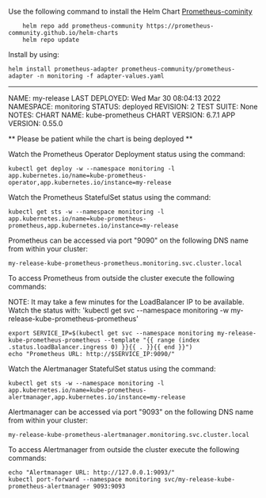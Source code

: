 
Use the following command to install the Helm Chart [Prometheus-cominity](https://prometheus-community.github.io/helm-charts/)
```
    helm repo add prometheus-community https://prometheus-community.github.io/helm-charts
    helm repo update
```
Install by using:

```
helm install prometheus-adapter prometheus-community/prometheus-adapter -n monitoring -f adapter-values.yaml
```


--------------------------------------------------------------------------------
NAME: my-release
LAST DEPLOYED: Wed Mar 30 08:04:13 2022
NAMESPACE: monitoring
STATUS: deployed
REVISION: 2
TEST SUITE: None
NOTES:
CHART NAME: kube-prometheus
CHART VERSION: 6.7.1
APP VERSION: 0.55.0

** Please be patient while the chart is being deployed **

Watch the Prometheus Operator Deployment status using the command:

    kubectl get deploy -w --namespace monitoring -l app.kubernetes.io/name=kube-prometheus-operator,app.kubernetes.io/instance=my-release

Watch the Prometheus StatefulSet status using the command:

    kubectl get sts -w --namespace monitoring -l app.kubernetes.io/name=kube-prometheus-prometheus,app.kubernetes.io/instance=my-release

Prometheus can be accessed via port "9090" on the following DNS name from within your cluster:

    my-release-kube-prometheus-prometheus.monitoring.svc.cluster.local

To access Prometheus from outside the cluster execute the following commands:

  NOTE: It may take a few minutes for the LoadBalancer IP to be available.
        Watch the status with: 'kubectl get svc --namespace monitoring -w my-release-kube-prometheus-prometheus'

    export SERVICE_IP=$(kubectl get svc --namespace monitoring my-release-kube-prometheus-prometheus --template "{{ range (index .status.loadBalancer.ingress 0) }}{{ . }}{{ end }}")
    echo "Prometheus URL: http://$SERVICE_IP:9090/"

Watch the Alertmanager StatefulSet status using the command:

    kubectl get sts -w --namespace monitoring -l app.kubernetes.io/name=kube-prometheus-alertmanager,app.kubernetes.io/instance=my-release

Alertmanager can be accessed via port "9093" on the following DNS name from within your cluster:

    my-release-kube-prometheus-alertmanager.monitoring.svc.cluster.local

To access Alertmanager from outside the cluster execute the following commands:

    echo "Alertmanager URL: http://127.0.0.1:9093/"
    kubectl port-forward --namespace monitoring svc/my-release-kube-prometheus-alertmanager 9093:9093